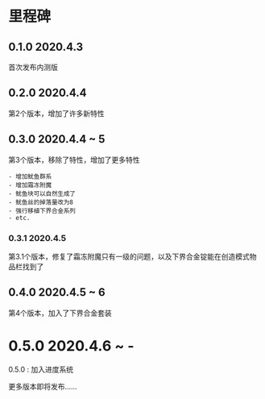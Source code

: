 # 里程碑
## 0.1.0 2020.4.3
首次发布内测版

## 0.2.0 2020.4.4
第2个版本，增加了许多新特性

## 0.3.0 2020.4.4 ~ 5
第3个版本，移除了特性，增加了更多特性

    - 增加鱿鱼群系
    - 增加霜冻附魔
    - 鱿鱼块可以自然生成了
    - 鱿鱼丝的掉落量改为8
    - 强行移植下界合金系列
    - etc.
    
### 0.3.1 2020.4.5
第3.1个版本，修复了霜冻附魔只有一级的问题，以及下界合金锭能在创造模式物品栏找到了

## 0.4.0 2020.4.5 ~ 6
第4个版本，加入了下界合金套装

# 0.5.0 2020.4.6 ~ -
0.5.0 : 加入进度系统

更多版本即将发布……